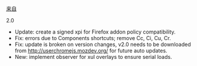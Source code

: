 [来自](http://bbs.kafan.cn/forum.php?mod=redirect&goto=findpost&ptid=1837586&pid=35253477)

2.0

- Update: create a signed xpi for Firefox addon policy compatibility.
- Fix: errors due to Components shortcuts; remove Cc, Ci, Cu, Cr.
- Fix: update is broken on version changes, v2.0 needs to be downloaded from http://userchromejs.mozdev.org/ for future auto updates.
- New: implement observer for xul overlays to ensure serial loads.